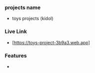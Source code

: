 ### projects name
- toys projects (kidol)

### Live Link 
- [https://toys-project-3b9a3.web.app]

### Features
- 